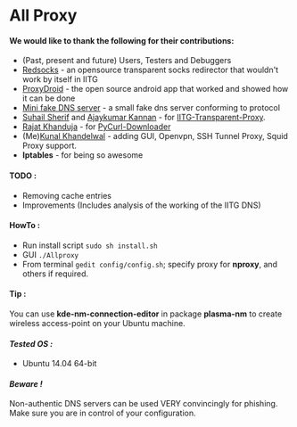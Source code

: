 # All Proxy

#### We would like to thank the following for their contributions:
-	(Past, present and future) Users, Testers and Debuggers
-	[Redsocks](http://darkk.net.ru/redsocks/)  - an opensource transparent socks redirector that wouldn't work by itself in IITG
-	[ProxyDroid](https://github.com/madeye/proxydroid)  - the open source android app that worked and showed how it can be done
-	[Mini fake DNS server](http://code.activestate.com/recipes/491264-mini-fake-dns-server/)  - a small fake dns server conforming to protocol
-	[Suhail Sherif](https://github.com/suhailsherif) and [Ajaykumar Kannan](https://github.com/ajaykumarkannan) - for [IITG-Transparent-Proxy](https://github.com/suhailsherif/IITG-Transparent-Proxy).
-	[Rajat Khanduja](https://github.com/rajatkhanduja) - for [PyCurl-Downloader](https://github.com/rajatkhanduja/PyCurl-Downloader)
-	(Me)[Kunal Khandelwal](https://github.com/kunal15595) - adding GUI, Openvpn, SSH Tunnel Proxy, Squid Proxy support.
-	**Iptables** - for being so awesome

#### TODO :
- Removing cache entries
- Improvements (Includes analysis of the working of the IITG DNS)

#### HowTo :
- Run install script `sudo sh install.sh`
- GUI  `./Allproxy`
- From terminal `gedit config/config.sh`; specify proxy for **nproxy**, and others if required.


#### Tip :
You can use **kde-nm-connection-editor** in package **plasma-nm** to create wireless access-point on your Ubuntu machine.


#### *Tested OS :*
- Ubuntu 14.04 64-bit


#### *Beware !*
Non-authentic DNS servers can be used VERY 	convincingly for phishing. 
Make sure you are in control of your configuration.
